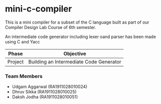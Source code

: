 # mini-c-compiler


This is a mini compiler for a subset of the C language built as part of our Compiler Design Lab Course of 6th semester.

An intermediate code generator including lexer oand parser has been made using C and Yacc

| Phase     | Objective                                                                                    |
|-----------|----------------------------------------------------------------------------------------------|
| Project   | Building an Intermediate Code Generator                                                      |


### Team Members
 - Udgam Aggarwal (RA1911028010024)
 - Dhruv Sikka (RA1911028010025)
 - Daksh Jodha (RA1911028010051)
